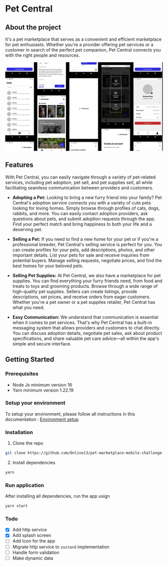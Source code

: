 # Pet Central

## About the project

It's a pet marketplace that serves as a convenient and efficient marketplace for pet enthusiasts. Whether you're a provider offering pet services or a customer in search of the perfect pet companion, Pet Central connects you with the right people and resources.

<img src="./assets/overview.png" />

## Features

With Pet Central, you can easily navigate through a variety of pet-related services, including pet adoption, pet sell, and pet supplies sell, all while facilitating seamless communication between providers and customers.

-  **Adopting a Pet:**
   Looking to bring a new furry friend into your family? Pet Central's adoption service connects you with a variety of cute pets looking for loving homes. Simply browse through profiles of cats, dogs, rabbits, and more. You can easily contact adoption providers, ask questions about pets, and submit adoption requests through the app. Find your perfect match and bring happiness to both your life and a deserving pet.

-  **Selling a Pet:**
   If you need to find a new home for your pet or if you're a professional breeder, Pet Central's selling service is perfect for you. You can create profiles for your pets, add descriptions, photos, and other important details. List your pets for sale and receive inquiries from potential buyers. Manage selling requests, negotiate prices, and find the best homes for your beloved pets.

-  **Selling Pet Supplies:**
   At Pet Central, we also have a marketplace for pet supplies. You can find everything your furry friends need, from food and treats to toys and grooming products. Browse through a wide range of high-quality pet supplies. Sellers can create listings, provide descriptions, set prices, and receive orders from eager customers. Whether you're a pet owner or a pet supplies retailer, Pet Central has what you need.

-  **Easy Communication:**
   We understand that communication is essential when it comes to pet services. That's why Pet Central has a built-in messaging system that allows providers and customers to chat directly. You can discuss adoption details, negotiate pet sales, ask about product specifications, and share valuable pet care advice—all within the app's simple and secure interface.

## Getting Started

### Prerequisites

-  Node Js minimum version 16
-  Yarn minimum version 1.22.19

### Setup your environment

To setup your environment, please follow all instructions in this documentation : [Environment setup](https://reactnative.dev/docs/environment-setup)

### Installation

1. Clone the repo

```bash
git clone https://github.com/Online13/pet-marketplace-mobile-challenge.git
```

2. Install dependencies

```bash
yarn
```

### Run application

After installing all dependencies, run the app usign

```bash
yarn start
```

### Todo

-  [x] Add http service
-  [x] Add splash screen
-  [ ] Add Icon for the app
-  [ ] Migrate http service to `zustand` implementation
-  [ ] Handle form validation
-  [ ] Make dynamic data
